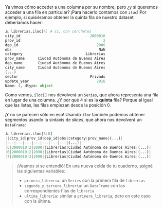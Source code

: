 Ya vimos cómo acceder a una columna por su nombre, pero ¿y si queremos acceder a una fila en particular? ¡Para hacerlo contamos con `iloc`!  Por ejemplo, si quisiéramos obtener la quinta fila de nuestro dataset deberíamos hacer:

```python
ム librerias.iloc[4] # sí, con corchetes
city_id                                2000010
prov_id                                      2
dep_id                                    2000
obs                                        NaN
category                             Librerias
prov_name      Ciudad Autónoma de Buenos Aires
dep_name       Ciudad Autónoma de Buenos Aires
city_name      Ciudad Autonoma de Buenos Aires
(...)
sector                                 Privado
update_year                               2018
Name: 4, dtype: object
```

Como vemos, `iloc[]` nos devolverá un `Series`, que ahora representa una fila en lugar de una columna. ¿Y por qué 4 si es la **quinta** fila? Porque al igual que las listas, las filas empiezan desde la posición 0. 

¡Y no se parecen sólo en eso! Usando `iloc` también podemos obtener segmentos usando la sintaxis de _slices_, que ahora nos devolverá un `DataFrame`: 

```python
ム librerias.iloc[5:8]
||city_id|prov_id|dep_id|obs|category|prov_name|(...)|
|---|---|---|---|---|---|---|(...)|
|5|2000010|2|2000||Librerias|Ciudad Autónoma de Buenos Aires|(...)|
|6|2000010|2|2000||Librerias|Ciudad Autónoma de Buenos Aires|(...)|
|7|2000010|2|2000||Librerias|Ciudad Autónoma de Buenos Aires|(...)|
```


> ¡Veamos si se entendió! En una nueva celda de tu cuaderno, asigná las siguientes variables: 
> 
> * `primera_libreria`: un `Series` con la primera fila de `librerias`
> * `segunda_y_tercera_libreria`: un `DataFrame` con las correspondientes filas de `libreria`
> * `ultima_libreria`: similar a `primera_libreria`, pero en este caso con la última.

